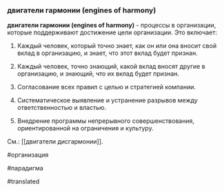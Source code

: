 ### двигатели гармонии (engines of harmony)

**двигатели гармонии (engines of harmony)** - процессы в организации, которые поддерживают достижение цели организации. Это включает:

1. Каждый человек, который точно знает, как он или она вносит свой вклад в организацию, и знает, что этот вклад будет признан.

2. Каждый человек, точно знающий, какой вклад вносят другие в организацию, и знающий, что их вклад будет признан.

3. Согласование всех правил с целью и стратегией компании.

4. Систематическое выявление и устранение разрывов между ответственностью и властью.

5. Внедрение программы непрерывного совершенствования, ориентированной на ограничения и культуру.

См.: [[двигатели дисгармонии]].

#организация

#парадигма

#translated
